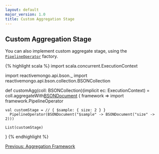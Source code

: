 ```yaml
---
layout: default
major_version: 1.0
title: Custom Aggregation Stage
---
```


## Custom Aggregation Stage

You can also implement custom aggregate stage, using the [`PipelineOperator`](https://javadoc.io/doc/org.reactivemongo/reactivemongo_{{site._1_0_scala_major}}/{{site._1_0_latest_minor}}/reactivemongo/api/collections/GenericCollection.html#PipelineOperator=AggregationOps.this.AggregationFramework.PipelineOperator) factory.

{% highlight scala %}
import scala.concurrent.ExecutionContext

import reactivemongo.api.bson._
import reactivemongo.api.bson.collection.BSONCollection

def customAgg(coll: BSONCollection)(implicit ec: ExecutionContext) =
  coll.aggregateWith[BSONDocument]() { framework =>
    import framework.PipelineOperator

    val customStage = // { $sample: { size: 2 } }
      PipelineOperator(BSONDocument("$sample" -> BSONDocument("size" -> 2)))

    List(customStage)
  }
{% endhighlight %}

[Previous: Aggregation Framework](./aggregation.html)

